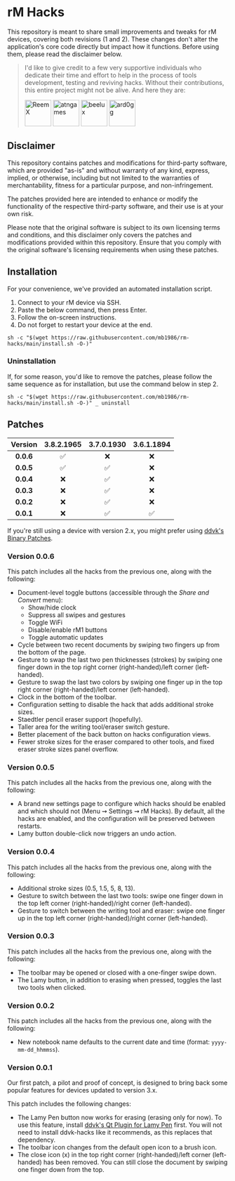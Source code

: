 # rM Hacks

This repository is meant to share small improvements and tweaks for rM devices,
covering both revisions (1 and 2).
These changes don't alter the application's core code directly
but impact how it functions.
Before using them, please read the disclaimer below.

> I'd like to give credit to a few very supportive individuals who dedicate their
> time and effort to help in the process of tools development, testing and
> reviving hacks. Without their contributions, this entire project might not be
> alive. And here they are:
>
> [<img src="https://github.com/ReemX.png" alt="ReemX" width="60"/>](https://github.com/ReemX)
> [<img src="https://github.com/atngames.png" alt="atngames" width="60"/>](https://github.com/atngames)
> [<img src="https://github.com/beelux.png" alt="beelux" width="60"/>](https://github.com/beelux)
> [<img src="https://github.com/ard0gg.png" alt="ard0gg" width="60"/>](https://github.com/ard0gg)

## Disclaimer

This repository contains patches and modifications for third-party software,
which are provided "as-is" and without warranty of any kind, express, implied,
or otherwise, including but not limited to the warranties of merchantability,
fitness for a particular purpose, and non-infringement.

The patches provided here are intended to enhance or modify the functionality of
the respective third-party software, and their use is at your own risk.

Please note that the original software is subject to its own licensing terms
and conditions, and this disclaimer only covers the patches and modifications
provided within this repository. Ensure that you comply with the original
software's licensing requirements when using these patches.

## Installation

For your convenience, we've provided an automated installation script.

1. Connect to your rM device via SSH.
2. Paste the below command, then press Enter.
3. Follow the on-screen instructions.
4. Do not forget to restart your device at the end.

```shell
sh -c "$(wget https://raw.githubusercontent.com/mb1986/rm-hacks/main/install.sh -O-)"
```

### Uninstallation

If, for some reason, you'd like to remove the patches,
please follow the same sequence as for installation,
but use the command below in step 2.

```shell
sh -c "$(wget https://raw.githubusercontent.com/mb1986/rm-hacks/main/install.sh -O-)" _ uninstall
```

## Patches

| Version |    3.8.2.1965    |    3.7.0.1930    |    3.6.1.1894    |
|  :---:  |       :---:      |       :---:      |       :---:      |
|**0.0.6**|:white_check_mark:|        :x:       |        :x:       |
|**0.0.5**|:white_check_mark:|:white_check_mark:|        :x:       |
|**0.0.4**|        :x:       |:white_check_mark:|        :x:       |
|**0.0.3**|        :x:       |:white_check_mark:|        :x:       |
|**0.0.2**|        :x:       |:white_check_mark:|        :x:       |
|**0.0.1**|        :x:       |:white_check_mark:|:white_check_mark:|

If you're still using a device with version 2.x, you might prefer using
[ddvk's Binary Patches](https://github.com/ddvk/remarkable-hacks).

### Version 0.0.6

This patch includes all the hacks from the previous one, along with the following:

- Document-level toggle buttons (accessible through the _Share and Convert_ menu):
  - Show/hide clock
  - Suppress all swipes and gestures
  - Toggle WiFi
  - Disable/enable rM1 buttons
  - Toggle automatic updates
- Cycle between two recent documents by swiping two fingers up from the bottom of the page.
- Gesture to swap the last two pen thicknesses (strokes) by swiping one finger down in the top right corner (right-handed)/left corner (left-handed).
- Gesture to swap the last two colors by swiping one finger up in the top right corner (right-handed)/left corner (left-handed).
- Clock in the bottom of the toolbar.
- Configuration setting to disable the hack that adds additional stroke sizes.
- Staedtler pencil eraser support (hopefully).
- Taller area for the writing tool/eraser switch gesture.
- Better placement of the back button on hacks configuration views.
- Fewer stroke sizes for the eraser compared to other tools, and fixed eraser stroke sizes panel overflow.

### Version 0.0.5

This patch includes all the hacks from the previous one, along with the following:

- A brand new settings page to configure which hacks should be enabled and which should not (Menu &#8669; Settings &#8669; rM Hacks).
  By default, all the hacks are enabled, and the configuration will be preserved between restarts.
- Lamy button double-click now triggers an undo action.

### Version 0.0.4

This patch includes all the hacks from the previous one, along with the following:

- Additional stroke sizes (0.5, 1.5, 5, 8, 13).
- Gesture to switch between the last two tools: swipe one finger down in the top left corner (right-handed)/right corner (left-handed).
- Gesture to switch between the writing tool and eraser: swipe one finger up in the top left corner (right-handed)/right corner (left-handed).

### Version 0.0.3

This patch includes all the hacks from the previous one, along with the following:

- The toolbar may be opened or closed with a one-finger swipe down.
- The Lamy button, in addition to erasing when pressed, toggles the last two tools when clicked.

### Version 0.0.2

This patch includes all the hacks from the previous one, along with the following:

- New notebook name defaults to the current date and time (format: `yyyy-mm-dd_hhmmss`).

### Version 0.0.1

Our first patch, a pilot and proof of concept, is designed to bring back some
popular features for devices updated to version 3.x.

This patch includes the following changes:

- The Lamy Pen button now works for erasing (erasing only for now).
  To use this feature, install
  [ddvk's Qt Plugin for Lamy Pen](https://github.com/ddvk/remarkable-stylus) first. You will not need to install ddvk-hacks like it recommends, as this replaces that dependency.
- The toolbar icon changes from the default open icon to a brush icon.
- The close icon (x) in the top right corner (right-handed)/left corner (left-handed) has been removed.
  You can still close the document by swiping one finger down from the top.
